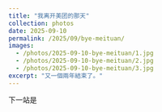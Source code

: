 ```yaml
---
title: "我离开美团的那天"
collection: photos
date: 2025-09-10
permalink: /2025/09/bye-meituan/
images:
  - /photos/2025-09-10-bye-meituan/1.jpg
  - /photos/2025-09-10-bye-meituan/2.jpg
  - /photos/2025-09-10-bye-meituan/3.jpg
excerpt: "又一個兩年結束了。"
---
```


下一站是